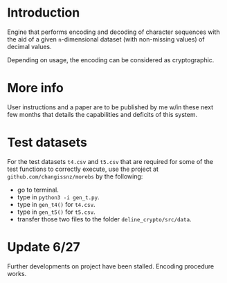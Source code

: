 # Introduction

Engine that performs encoding and decoding of character sequences with the aid of
a given `n`-dimensional dataset (with non-missing values)
of decimal values.

Depending on usage, the encoding can be considered as
cryptographic.

# More info
User instructions and a paper are to be published by 
me w/in these next few months that details the 
capabilities and deficits of this system.

# Test datasets
For the test datasets `t4.csv` and `t5.csv` that are required
for some of the test functions to correctly execute, use the 
project at 
`github.com/changissnz/morebs` by the following:

- go to terminal.
- type in `python3 -i gen_t.py`.
- type in `gen_t4()` for `t4.csv`.
- type in `gen_t5()` for `t5.csv`.
- transfer those two files to the folder
    `deline_crypto/src/data`.

# Update 6/27
Further developments on project have been stalled.
Encoding procedure works.